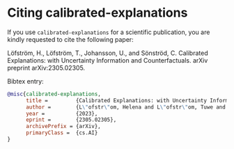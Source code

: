# Citing calibrated-explanations

If you use `calibrated-explanations` for a scientific publication, you are kindly requested to cite the following paper:

Löfström, H., Löfström, T., Johansson, U., and Sönströd, C. Calibrated Explanations: with Uncertainty Information and Counterfactuals. arXiv preprint arXiv:2305.02305.

Bibtex entry:

```bibtex
@misc{calibrated-explanations,
      title = 	      {Calibrated Explanations: with Uncertainty Information and Counterfactuals},
      author =        {L\"ofstr\"om, Helena and L\"ofstr\"om, Tuwe and Johansson, Ulf and S\"onstr\"od, Cecilia},
      year =          {2023},
      eprint =        {2305.02305},
      archivePrefix = {arXiv},
      primaryClass =  {cs.AI}
}
